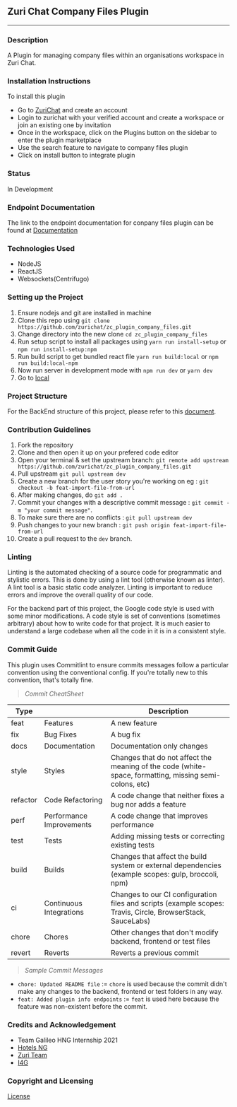 ## **Zuri Chat Company Files Plugin**
---


### **Description**
A Plugin for managing company files within an organisations workspace in Zuri Chat.


### **Installation Instructions**
To install this plugin
- Go to [ZuriChat](https://zuri.chat/Signup) and create an account
- Login to zurichat with your verified account and create a workspace or join an existing one by invitation
- Once in the workspace, click on the Plugins button on the sidebar to enter the plugin marketplace
- Use the search feature to navigate to company files plugin
- Click on install button to integrate plugin


### **Status**
In Development


### **Endpoint Documentation**
The link to the endpoint documentation for conpany files plugin can be found at [Documentation](https://docs.zuri.chat/)


### **Technologies Used**
- NodeJS
- ReactJS
- Websockets(Centrifugo)


### **Setting up the Project**
1. Ensure nodejs and git are installed in machine
2. Clone this repo using `git clone https://github.com/zurichat/zc_plugin_company_files.git`
3. Change directory into the new clone `cd zc_plugin_company_files`
4. Run setup script to install all packages using `yarn run install-setup` or `npm run install-setup:npm`
5. Run build script to get bundled react file `yarn run build:local` or `npm run build:local-npm`
6. Now run server in development mode with `npm run dev` or `yarn dev`
7.  Go to [local](http://localhost:5500/)


### **Project Structure**
For the BackEnd structure of this project, please refer to this [document](CONTRIBUTION.md).


### **Contribution Guidelines**
1. Fork the repository
2. Clone and then open it up on your prefered code editor
3. Open your terminal & set the upstream branch: `git remote add upstream https://github.com/zurichat/zc_plugin_company_files.git`
4. Pull upstream `git pull upstream dev`
5. Create a new branch for the user story you're working on eg : `git checkout -b feat-import-file-from-url`
6. After making changes, do `git add .`
7. Commit your changes with a descriptive commit message : `git commit -m "your commit message"`.
8. To make sure there are no conflicts : `git pull upstream dev`
9. Push changes to your new branch : `git push origin feat-import-file-from-url`
10. Create a pull request to the `dev` branch.


### **Linting**
Linting is the automated checking of a source code for programmatic and stylistic errors. This is done by using a lint tool (otherwise known as linter). A lint tool is a basic static code analyzer. Linting is important to reduce errors and improve the overall quality of our code.

For the backend part of this project, the Google code style is used with some minor modifications. A code style is set of conventions (sometimes arbitrary) about how to write code for that project. It is much easier to understand a large codebase when all the code in it is in a consistent style.


### **Commit Guide**
This plugin uses Commitlint to ensure commits messages follow a particular convention using the conventional config. If you're totally new to this convention, that's totally fine.


> *Commit CheatSheet*


| Type     |                          | Description                                                                                                 |
|----------|--------------------------|-------------------------------------------------------------------------------------------------------------|
|   feat   | Features                 | A new feature                                                                                               |
|    fix   | Bug Fixes                | A bug fix                                                                                                   |
|   docs   | Documentation            | Documentation only changes                                                                                  |
|   style  | Styles                   | Changes that do not affect the meaning of the code (white-space, formatting, missing semi-colons, etc)      |
| refactor | Code Refactoring         | A code change that neither fixes a bug nor adds a feature                                                   |
|   perf   | Performance Improvements | A code change that improves performance                                                                     |
|   test   | Tests                    | Adding missing tests or correcting existing tests                                                           |
|   build  | Builds                   | Changes that affect the build system or external dependencies (example scopes: gulp, broccoli, npm)         |
|    ci    | Continuous Integrations  | Changes to our CI configuration files and scripts (example scopes: Travis, Circle, BrowserStack, SauceLabs) |
|   chore  | Chores                   | Other changes that don't modify backend, frontend or test files                                                           |
|  revert  | Reverts                  | Reverts a previous commit                                                                                   |


> *Sample Commit Messages*
- `chore: Updated README file` := `chore` is used because the commit didn't make any changes to the backend, frontend or test folders in any way.
- `feat: Added plugin info endpoints` := `feat` is used here because the feature was non-existent before the commit.


### **Credits and Acknowledgement**
- Team Galileo HNG Internship 2021
- [Hotels NG](https://hotels.ng/)
- [Zuri Team](https://zuri.team/)
- [I4G](https://ingressive.org/)


### **Copyright and Licensing**
[License](LICENSE.md)
